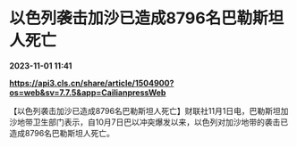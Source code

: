 # 以色列袭击加沙已造成8796名巴勒斯坦人死亡

**2023-11-01 11:41**

**https://api3.cls.cn/share/article/1504900?os=web&sv=7.7.5&app=CailianpressWeb**

【以色列袭击加沙已造成8796名巴勒斯坦人死亡】财联社11月1日电，巴勒斯坦加沙地带卫生部门表示，自10月7日巴以冲突爆发以来，以色列对加沙地带的袭击已造成8796名巴勒斯坦人死亡。